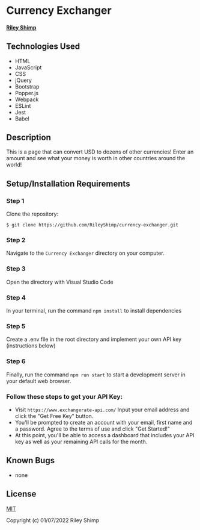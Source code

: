 # Currency Exchanger

#### [Riley Shimp](https://www.github.com/rileyshimp)

## Technologies Used

* HTML
* JavaScript
* CSS
* jQuery
* Bootstrap
* Popper.js
* Webpack
* ESLint
* Jest
* Babel

## Description
This is a page that can convert USD to dozens of other currencies! Enter an amount and see what your money is worth in other countries around the world!

## Setup/Installation Requirements

### Step 1
Clone the repository:
``` 
$ git clone https://github.com/RileyShimp/currency-exchanger.git 
```
### Step 2
Navigate to the `Currency Exchanger` directory on your computer.
### Step 3
Open the directory with Visual Studio Code
### Step 4
In your terminal, run the command `npm install` to install dependencies
### Step 5
Create a .env file in the root directory and implement your own API key (instructions below)
### Step 6
Finally, run the command `npm run start` to start a development server in your default web browser.

### Follow these steps to get your API Key:
* Visit `https://www.exchangerate-api.com/` Input your email address and click the "Get Free Key" button.
* You'll be prompted to create an account with your email, first name and a password. Agree to the terms of use and click "Get Started!"
* At this point, you'll be able to access a dashboard that includes your API key as well as your remaining API calls for the month.


## Known Bugs

* none

## License

[MIT](https://opensource.org/licenses/MIT)

Copyright (c) 01/07/2022 Riley Shimp